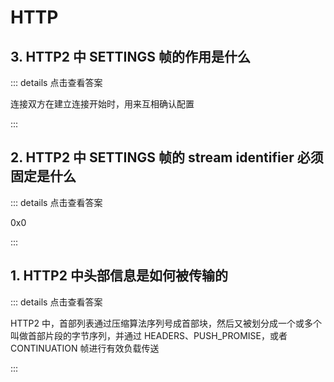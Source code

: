# HTTP

## 3. HTTP2 中 SETTINGS 帧的作用是什么 <Badge text="中等" type='warning' /> [<OutboundLink />](/网络/HTTP/HTTP2是什么/main.html)

::: details 点击查看答案

连接双方在建立连接开始时，用来互相确认配置

:::

## 2. HTTP2 中 SETTINGS 帧的 stream identifier 必须固定是什么 <Badge text="中等" type='warning' /> [<OutboundLink />](/网络/HTTP/HTTP2是什么/main.html)

::: details 点击查看答案

0x0

:::

## 1. HTTP2 中头部信息是如何被传输的 <Badge text="中等" type='warning' /> [<OutboundLink />](/网络/HTTP/HTTP2是什么/main.html)

::: details 点击查看答案

HTTP2 中，首部列表通过压缩算法序列号成首部块，然后又被划分成一个或多个叫做首部片段的字节序列，并通过 HEADERS、PUSH_PROMISE，或者 CONTINUATION 帧进行有效负载传送

:::

